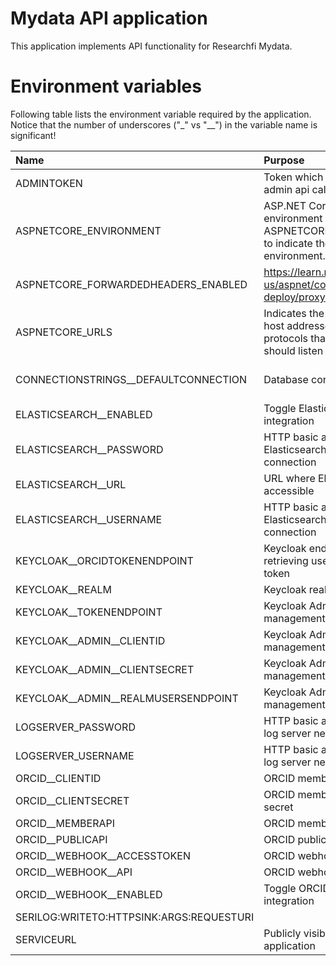 # Mydata API application
This application implements API functionality for Researchfi Mydata.

# Environment variables

Following table lists the environment variable required by the application.
Notice that the number of underscores ("_" vs "__") in the variable name is significant!

| Name | Purpose | Example |
| :--- | :---    | :---    |
| ADMINTOKEN | Token which should be used in admin api calls | 09c349d5c09c380f370fc5e02c87fb11 |
| ASPNETCORE_ENVIRONMENT | ASP.NET Core uses an environment variable called ASPNETCORE_ENVIRONMENT to indicate the runtime environment. | "Development" or "Production" |
| ASPNETCORE_FORWARDEDHEADERS_ENABLED | https://learn.microsoft.com/en-us/aspnet/core/host-and-deploy/proxy-load-balancer | true |
| ASPNETCORE_URLS | Indicates the IP addresses or host addresses with ports and protocols that the server should listen on for requests. | http://*:8080 |
| CONNECTIONSTRINGS__DEFAULTCONNECTION | Database connection string | Server=testdatabase.mydomain.com;User Id=TestDbUser;Password=f39JWDHFHD329ca02ds7f3f;database=test_db;TrustServerCertificate=True;Integrated Security=false;Trusted_Connection=false; |
| ELASTICSEARCH__ENABLED | Toggle Elasticsearch integration | true |
| ELASTICSEARCH__PASSWORD | HTTP basic auth password for Elasticsearch network connection | d983d98hsdf98 |
| ELASTICSEARCH__URL | URL where Elasticsearch is accessible | https://testelastic.mydomain.com/ |
| ELASTICSEARCH__USERNAME | HTTP basic auth username for Elasticsearch network connection | elasticsearchusername |
| KEYCLOAK__ORCIDTOKENENDPOINT | Keycloak endpoint for retrieving user's external IDP token | https://testkeycloak.mydomain.com/realms/mydata/broker/orcid/token |
| KEYCLOAK__REALM | Keycloak realm | https://testkeycloak.mydomain.com/realms/mydata |
| KEYCLOAK__TOKENENDPOINT | Keycloak Admin user token management | https://testkeycloak.mydomain.com/realms/mydata/protocol/openid-connect/token |
| KEYCLOAK__ADMIN__CLIENTID | Keycloak Admin user token management | mydata-api |
| KEYCLOAK__ADMIN__CLIENTSECRET | Keycloak Admin user token management | 67df95be76ce5ddfa02991af5cf1c691 |
| KEYCLOAK__ADMIN__REALMUSERSENDPOINT | Keycloak Admin API - user management | https://testkeycloak.mydomain.com/admin/realms/mydata/users/ |
| LOGSERVER_PASSWORD | HTTP basic auth password for log server network connection | logtestuser |
| LOGSERVER_USERNAME | HTTP basic auth username for log server network connection | 339753df8a6a6c0b31b43a3d1964b6f6 |
| ORCID__CLIENTID | ORCID member API client ID | APP-1073b1f208fcb2fe67ae669899d3ea91 |
| ORCID__CLIENTSECRET | ORCID member API client secret | f9fbda7183c930015fddbe34baf0e9dab4efffae708aaa8fce1834c2fb4bf537 |
| ORCID__MEMBERAPI | ORCID member API endpoint | https://api.sandbox.orcid.org/v3.0/ |
| ORCID__PUBLICAPI | ORCID public API endpoint | https://pub.orcid.org/v3.0/ |
| ORCID__WEBHOOK__ACCESSTOKEN | ORCID webhook access token | 184bbfdc185ce506 |
| ORCID__WEBHOOK__API | ORCID webhook API endpoint | https://api.sandbox.orcid.org/ |
| ORCID__WEBHOOK__ENABLED | Toggle ORCID webhook integration  | true |
| SERILOG:WRITETO:HTTPSINK:ARGS:REQUESTURI |  |
| SERVICEURL | Publicly visible domain of the application | https://mydata-api-devel.mydomain.com
